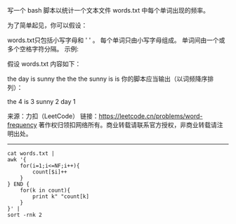 写一个 bash 脚本以统计一个文本文件 words.txt 中每个单词出现的频率。

为了简单起见，你可以假设：

words.txt只包括小写字母和 ' ' 。
每个单词只由小写字母组成。
单词间由一个或多个空格字符分隔。
示例:

假设 words.txt 内容如下：

the day is sunny the the
the sunny is is
你的脚本应当输出（以词频降序排列）：

the 4
is 3
sunny 2
day 1

来源：力扣（LeetCode）
链接：https://leetcode.cn/problems/word-frequency
著作权归领扣网络所有。商业转载请联系官方授权，非商业转载请注明出处。

----

```shell script
cat words.txt | 
awk '{ 
    for(i=1;i<=NF;i++){
        count[$i]++
    } 
} END { 
    for(k in count){
        print k" "count[k]
    } 
}' | 
sort -rnk 2
```